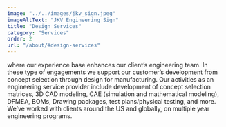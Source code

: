 ```yaml
---
image: "../../images/jkv_sign.jpeg"
imageAltText: "JKV Engineering Sign"
title: "Design Services"
category: "Services"
order: 2
url: "/about/#design-services"
---
```


where our experience base enhances our client’s engineering team. In these type of engagements we support our customer’s development from concept selection through design for manufacturing. Our activities as an engineering service provider include development of concept selection matrices, 3D CAD modeling, CAE (simulation and mathematical modeling), DFMEA, BOMs, Drawing packages, test plans/physical testing, and more. We’ve worked with clients around the US and globally, on multiple year engineering programs.